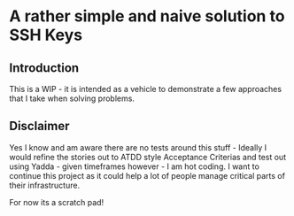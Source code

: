 # A rather simple and naive solution to SSH Keys

## Introduction

This is a WIP - it is intended as a vehicle to demonstrate a few approaches that I take when solving problems. 

## Disclaimer
Yes I know and am aware there are no tests around this stuff - Ideally I would refine the stories out to ATDD style Acceptance Criterias and test out using Yadda - given timeframes however - I am hot coding. I want to continue this project as it could help a lot of people manage critical parts of their infrastructure. 

For now its a scratch pad!